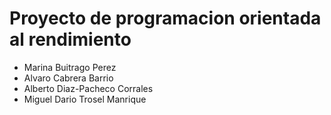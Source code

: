 # Proyecto de programacion orientada al rendimiento

- Marina Buitrago Perez
- Alvaro Cabrera Barrio 
- Alberto Diaz-Pacheco Corrales
- Miguel Dario Trosel Manrique

